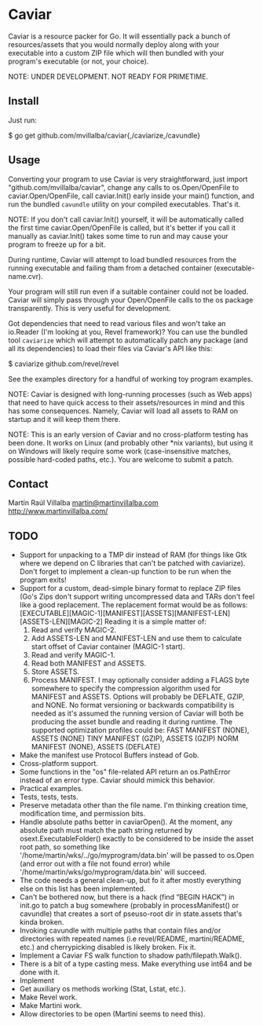 Caviar
======

Caviar is a resource packer for Go. It will essentially pack a bunch of
resources/assets that you would normally deploy along with your executable into
a custom ZIP file which will then bundled with your program's executable (or
not, your choice).

NOTE: UNDER DEVELOPMENT. NOT READY FOR PRIMETIME.


Install
-------
Just run:

 $ go get github.com/mvillalba/caviar{,/caviarize,/cavundle}


Usage
-----
Converting your program to use Caviar is very straightforward, just import
"github.com/mvillalba/caviar", change any calls to os.Open/OpenFile to
caviar.Open/OpenFile, call caviar.Init() early inside your main() function,
and run the bundled `cavundle` utility on your compiled executables. That's it.

NOTE: If you don't call caviar.Init() yourself, it will be automatically called
the first time caviar.Open/OpenFile is called, but it's better if you call it
manually as caviar.Init() takes some time to run and may cause your program to
freeze up for a bit.

During runtime, Caviar will attempt to load bundled resources from the running
executable and failing tham from a detached container (executable-name.cvr).

Your program will still run even if a suitable container could not be loaded.
Caviar will simply pass through your Open/OpenFile calls to the os package
transparently. This is very useful for development.

Got dependencies that need to read various files and won't take an io.Reader
(I'm looking at you, Revel framework)? You can use the bundled tool
`caviarize` which will attempt to automatically patch any package (and all its
dependencies) to load their files via Caviar's API like this:

 $ caviarize github.com/revel/revel

See the examples directory for a handful of working toy program examples.

NOTE: Caviar is designed with long-running processes (such as Web apps) that
need to have quick access to their assets/resources in mind and this has some
consequences. Namely, Caviar will load all assets to RAM on startup and it will
keep them there.

NOTE: This is an early version of Caviar and no cross-platform testing has been
done. It works on Linux (and probably other *nix variants), but using it on
Windows will likely require some work (case-insensitive matches, possible
hard-coded paths, etc.). You are welcome to submit a patch.


Contact
-------
Martín Raúl Villalba <martin@martinvillalba.com>
http://www.martinvillalba.com/


TODO
----
 * Support for unpacking to a TMP dir instead of RAM (for things like Gtk where
   we depend on C libraries that can't be patched with caviarize). Don't forget
   to implement a clean-up function to be run when the program exits!
 * Support for a custom, dead-simple binary format to replace ZIP files (Go's
   Zips don't support writing uncompressed data and TARs don't feel like a good
   replacement. The replacement format would be as follows:
   [EXECUTABLE][MAGIC-1][MANIFEST][ASSETS][MANIFEST-LEN][ASSETS-LEN][MAGIC-2]
   Reading it is a simple matter of:
    1. Read and verify MAGIC-2.
    2. Add ASSETS-LEN and MANIFEST-LEN and use them to calculate start offset
       of Caviar container (MAGIC-1 start).
    3. Read and verify MAGIC-1.
    4. Read both MANIFEST and ASSETS.
    5. Store ASSETS.
    6. Process MANIFEST.
   I may optionally consider adding a FLAGS byte somewhere to specify the
   compression algorithm used for MANIFEST and ASSETS. Options will probably be
   DEFLATE, GZIP, and NONE.
   No format versioning or backwards compatibility is needed as it's assumed
   the running version of Caviar will both be producing the asset bundle and
   reading it during runtime. The supported optimization profiles could be:
   FAST     MANIFEST (NONE), ASSETS (NONE)
   TINY     MANIFEST (GZIP), ASSETS (GZIP)
   NORM     MANIFEST (NONE), ASSETS (DEFLATE)
 * Make the manifest use Protocol Buffers instead of Gob.
 * Cross-platform support.
 * Some functions in the "os" file-related API return an os.PathError instead
   of an error type. Caviar should mimick this behavior.
 * Practical examples.
 * Tests, tests, tests.
 * Preserve metadata other than the file name. I'm thinking creation time,
   modification time, and permission bits.
 * Handle absolute paths better in caviarOpen(). At the moment, any absolute
   path must match the path string returned by osext.ExecutableFolder() exactly
   to be considered to be inside the asset root path, so something like
   '/home/martin/wks/../go/myprogram/data.bin' will be passed to os.Open (and
   error out with a file not found error) while
   '/home/martin/wks/go/myprogram/data.bin' will succeed.
 * The code needs a general clean-up, but fo it after mostly everything else on
   this list has been implemented.
 * Can't be bothered now, but there is a hack (find “BEGIN HACK”) in init.go
   to patch a bug somewhere (probably in processManifest() or cavundle) that
   creates a sort of pseuso-root dir in state.assets that's kinda broken.
 * Invoking cavundle with multiple paths that contain files and/or directories
   with repeated names (i.e revel/README, martini/README, etc.) and
   cherrypicking disabled is likely broken. Fix it.
 * Implement a Caviar FS walk function to shadow path/filepath.Walk().
 * There is a bit of a type casting mess. Make everything use int64 and be done
   with it.
 * Implement
 * Get auxiliary os methods working (Stat, Lstat, etc.).
 * Make Revel work.
 * Make Martini work.
 * Allow directories to be open (Martini seems to need this).
